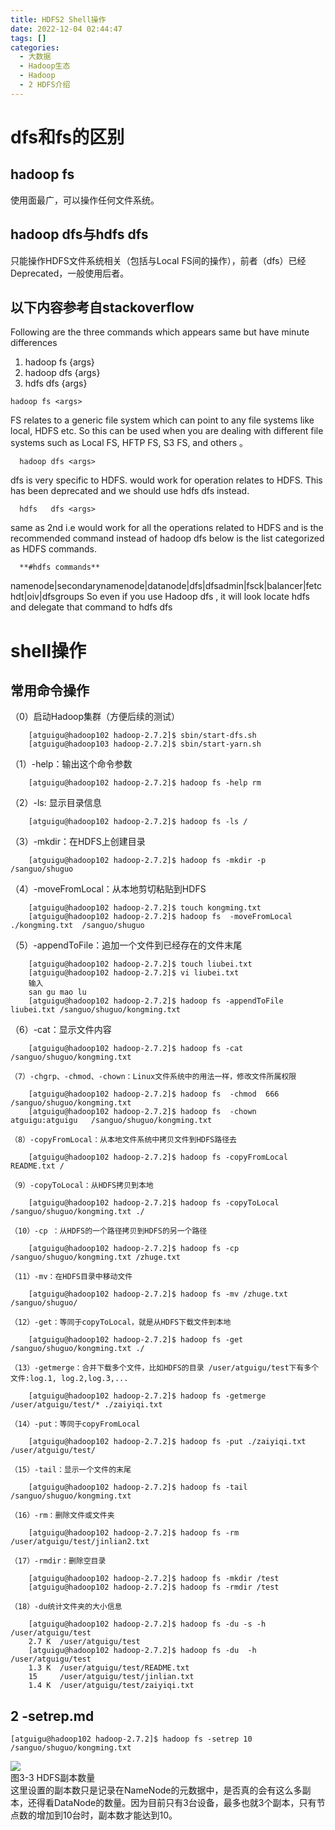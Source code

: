 ```yaml
---
title: HDFS2 Shell操作  
date: 2022-12-04 02:44:47  
tags: []  
categories:
  - 大数据
  - Hadoop生态
  - Hadoop
  - 2 HDFS介绍
---
```

# dfs和fs的区别

## hadoop fs 

使用面最广，可以操作任何文件系统。

## hadoop dfs与hdfs dfs

只能操作HDFS文件系统相关（包括与Local FS间的操作），前者（dfs）已经Deprecated，一般使用后者。

## 以下内容参考自stackoverflow

Following are the three commands which appears same but have minute differences

1. hadoop fs {args}
2. hadoop dfs {args}
3. hdfs dfs {args}

```shell
hadoop fs <args>
```

FS relates to a generic file system which can point to any file systems like local, HDFS etc. So this can be used when you are dealing with different file systems such as Local FS, HFTP FS, S3 FS, and others 。

```
  hadoop dfs <args>
```

dfs is very specific to HDFS. would work for operation relates to HDFS. This has been deprecated and we should use hdfs dfs instead.

```
  hdfs   dfs <args>
```

same as 2nd i.e would work for all the operations related to HDFS and is the recommended command instead of hadoop dfs
below is the list categorized as HDFS commands.

```
  **#hdfs commands**
```

  namenode|secondarynamenode|datanode|dfs|dfsadmin|fsck|balancer|fetchdt|oiv|dfsgroups
So even if you use Hadoop dfs , it will look locate hdfs and delegate that command to hdfs dfs



# shell操作

## 常用命令操作

（0）启动Hadoop集群（方便后续的测试）

```
	[atguigu@hadoop102 hadoop-2.7.2]$ sbin/start-dfs.sh
	[atguigu@hadoop103 hadoop-2.7.2]$ sbin/start-yarn.sh
```

（1）-help：输出这个命令参数

```
	[atguigu@hadoop102 hadoop-2.7.2]$ hadoop fs -help rm
```

（2）-ls: 显示目录信息

```
	[atguigu@hadoop102 hadoop-2.7.2]$ hadoop fs -ls /
```

（3）-mkdir：在HDFS上创建目录

```
	[atguigu@hadoop102 hadoop-2.7.2]$ hadoop fs -mkdir -p /sanguo/shuguo
```

（4）-moveFromLocal：从本地剪切粘贴到HDFS

```
	[atguigu@hadoop102 hadoop-2.7.2]$ touch kongming.txt
	[atguigu@hadoop102 hadoop-2.7.2]$ hadoop fs  -moveFromLocal  ./kongming.txt  /sanguo/shuguo
```

（5）-appendToFile：追加一个文件到已经存在的文件末尾

```
	[atguigu@hadoop102 hadoop-2.7.2]$ touch liubei.txt
	[atguigu@hadoop102 hadoop-2.7.2]$ vi liubei.txt
    输入
	san gu mao lu
	[atguigu@hadoop102 hadoop-2.7.2]$ hadoop fs -appendToFile liubei.txt /sanguo/shuguo/kongming.txt
```

（6）-cat：显示文件内容

```
	[atguigu@hadoop102 hadoop-2.7.2]$ hadoop fs -cat /sanguo/shuguo/kongming.txt
```

	（7）-chgrp、-chmod、-chown：Linux文件系统中的用法一样，修改文件所属权限

```
	[atguigu@hadoop102 hadoop-2.7.2]$ hadoop fs  -chmod  666  /sanguo/shuguo/kongming.txt
	[atguigu@hadoop102 hadoop-2.7.2]$ hadoop fs  -chown  atguigu:atguigu   /sanguo/shuguo/kongming.txt
```

	（8）-copyFromLocal：从本地文件系统中拷贝文件到HDFS路径去

```
	[atguigu@hadoop102 hadoop-2.7.2]$ hadoop fs -copyFromLocal README.txt /
```

	（9）-copyToLocal：从HDFS拷贝到本地

```
	[atguigu@hadoop102 hadoop-2.7.2]$ hadoop fs -copyToLocal /sanguo/shuguo/kongming.txt ./
```

	（10）-cp ：从HDFS的一个路径拷贝到HDFS的另一个路径

```
	[atguigu@hadoop102 hadoop-2.7.2]$ hadoop fs -cp /sanguo/shuguo/kongming.txt /zhuge.txt
```

	（11）-mv：在HDFS目录中移动文件

```
	[atguigu@hadoop102 hadoop-2.7.2]$ hadoop fs -mv /zhuge.txt /sanguo/shuguo/
```

	（12）-get：等同于copyToLocal，就是从HDFS下载文件到本地

```
	[atguigu@hadoop102 hadoop-2.7.2]$ hadoop fs -get /sanguo/shuguo/kongming.txt ./
```

	（13）-getmerge：合并下载多个文件，比如HDFS的目录 /user/atguigu/test下有多个文件:log.1, log.2,log.3,...

```
	[atguigu@hadoop102 hadoop-2.7.2]$ hadoop fs -getmerge /user/atguigu/test/* ./zaiyiqi.txt
```

	（14）-put：等同于copyFromLocal

```
	[atguigu@hadoop102 hadoop-2.7.2]$ hadoop fs -put ./zaiyiqi.txt /user/atguigu/test/
```

	（15）-tail：显示一个文件的末尾

```
	[atguigu@hadoop102 hadoop-2.7.2]$ hadoop fs -tail /sanguo/shuguo/kongming.txt
```

	（16）-rm：删除文件或文件夹

```
	[atguigu@hadoop102 hadoop-2.7.2]$ hadoop fs -rm /user/atguigu/test/jinlian2.txt
```

	（17）-rmdir：删除空目录

```
	[atguigu@hadoop102 hadoop-2.7.2]$ hadoop fs -mkdir /test
	[atguigu@hadoop102 hadoop-2.7.2]$ hadoop fs -rmdir /test
```

	（18）-du统计文件夹的大小信息

```
	[atguigu@hadoop102 hadoop-2.7.2]$ hadoop fs -du -s -h /user/atguigu/test
	2.7 K  /user/atguigu/test
	[atguigu@hadoop102 hadoop-2.7.2]$ hadoop fs -du  -h /user/atguigu/test
	1.3 K  /user/atguigu/test/README.txt
	15     /user/atguigu/test/jinlian.txt
	1.4 K  /user/atguigu/test/zaiyiqi.txt
```

## 2 -setrep.md

```
[atguigu@hadoop102 hadoop-2.7.2]$ hadoop fs -setrep 10 /sanguo/shuguo/kongming.txt
```

![](https://coachhe.oss-cn-shenzhen.aliyuncs.com/Hadoop/20201210160717.png)  		
图3-3  HDFS副本数量  
这里设置的副本数只是记录在NameNode的元数据中，是否真的会有这么多副本，还得看DataNode的数量。因为目前只有3台设备，最多也就3个副本，只有节点数的增加到10台时，副本数才能达到10。